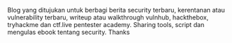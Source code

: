 Blog yang ditujukan untuk berbagi berita security terbaru, kerentanan atau vulnerability terbaru, writeup atau walkthrough vulnhub, hackthebox, tryhackme dan ctf.live pentester academy. Sharing tools, script dan mengulas ebook tentang security. Thanks


